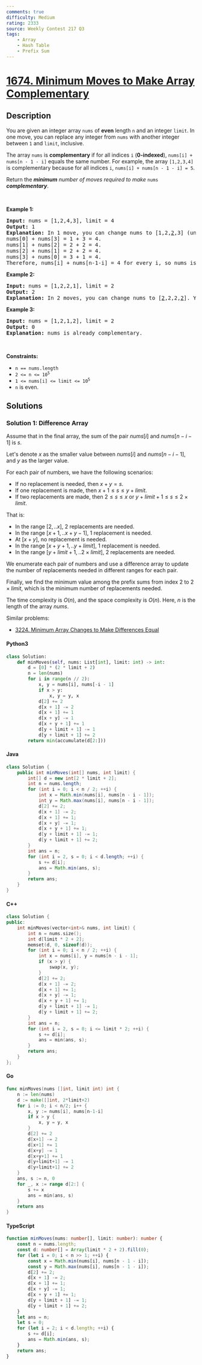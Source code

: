 ```yaml
---
comments: true
difficulty: Medium
rating: 2333
source: Weekly Contest 217 Q3
tags:
    - Array
    - Hash Table
    - Prefix Sum
---
```


<!-- problem:start -->

# [1674. Minimum Moves to Make Array Complementary](https://leetcode.com/problems/minimum-moves-to-make-array-complementary)

## Description

<!-- description:start -->

<p>You are given an integer array <code>nums</code> of <strong>even</strong> length <code>n</code> and an integer <code>limit</code>. In one move, you can replace any integer from <code>nums</code> with another integer between <code>1</code> and <code>limit</code>, inclusive.</p>

<p>The array <code>nums</code> is <strong>complementary</strong> if for all indices <code>i</code> (<strong>0-indexed</strong>), <code>nums[i] + nums[n - 1 - i]</code> equals the same number. For example, the array <code>[1,2,3,4]</code> is complementary because for all indices <code>i</code>, <code>nums[i] + nums[n - 1 - i] = 5</code>.</p>

<p>Return the <em><strong>minimum</strong> number of moves required to make </em><code>nums</code><em> <strong>complementary</strong></em>.</p>

<p>&nbsp;</p>
<p><strong class="example">Example 1:</strong></p>

<pre>
<strong>Input:</strong> nums = [1,2,4,3], limit = 4
<strong>Output:</strong> 1
<strong>Explanation:</strong> In 1 move, you can change nums to [1,2,<u>2</u>,3] (underlined elements are changed).
nums[0] + nums[3] = 1 + 3 = 4.
nums[1] + nums[2] = 2 + 2 = 4.
nums[2] + nums[1] = 2 + 2 = 4.
nums[3] + nums[0] = 3 + 1 = 4.
Therefore, nums[i] + nums[n-1-i] = 4 for every i, so nums is complementary.
</pre>

<p><strong class="example">Example 2:</strong></p>

<pre>
<strong>Input:</strong> nums = [1,2,2,1], limit = 2
<strong>Output:</strong> 2
<strong>Explanation:</strong> In 2 moves, you can change nums to [<u>2</u>,2,2,<u>2</u>]. You cannot change any number to 3 since 3 &gt; limit.
</pre>

<p><strong class="example">Example 3:</strong></p>

<pre>
<strong>Input:</strong> nums = [1,2,1,2], limit = 2
<strong>Output:</strong> 0
<strong>Explanation:</strong> nums is already complementary.
</pre>

<p>&nbsp;</p>
<p><strong>Constraints:</strong></p>

<ul>
	<li><code>n == nums.length</code></li>
	<li><code>2 &lt;= n&nbsp;&lt;=&nbsp;10<sup>5</sup></code></li>
	<li><code>1 &lt;= nums[i]&nbsp;&lt;= limit &lt;=&nbsp;10<sup>5</sup></code></li>
	<li><code>n</code> is even.</li>
</ul>

<!-- description:end -->

## Solutions

<!-- solution:start -->

### Solution 1: Difference Array

Assume that in the final array, the sum of the pair $\textit{nums}[i]$ and $\textit{nums}[n-i-1]$ is $s$.

Let's denote $x$ as the smaller value between $\textit{nums}[i]$ and $\textit{nums}[n-i-1]$, and $y$ as the larger value.

For each pair of numbers, we have the following scenarios:

-   If no replacement is needed, then $x + y = s$.
-   If one replacement is made, then $x + 1 \le s \le y + \textit{limit}$.
-   If two replacements are made, then $2 \le s \le x$ or $y + \textit{limit} + 1 \le s \le 2 \times \textit{limit}$.

That is:

-   In the range $[2,..x]$, $2$ replacements are needed.
-   In the range $[x+1,..x+y-1]$, $1$ replacement is needed.
-   At $[x+y]$, no replacement is needed.
-   In the range $[x+y+1,..y + \textit{limit}]$, $1$ replacement is needed.
-   In the range $[y + \textit{limit} + 1,..2 \times \textit{limit}]$, $2$ replacements are needed.

We enumerate each pair of numbers and use a difference array to update the number of replacements needed in different ranges for each pair.

Finally, we find the minimum value among the prefix sums from index $2$ to $2 \times \textit{limit}$, which is the minimum number of replacements needed.

The time complexity is $O(n)$, and the space complexity is $O(n)$. Here, $n$ is the length of the array $\textit{nums}$.

Similar problems:

-   [3224. Minimum Array Changes to Make Differences Equal](https://github.com/doocs/leetcode/blob/main/solution/3200-3299/3224.Minimum%20Array%20Changes%20to%20Make%20Differences%20Equal/README_EN.md)

<!-- tabs:start -->

#### Python3

```python
class Solution:
    def minMoves(self, nums: List[int], limit: int) -> int:
        d = [0] * (2 * limit + 2)
        n = len(nums)
        for i in range(n // 2):
            x, y = nums[i], nums[-i - 1]
            if x > y:
                x, y = y, x
            d[2] += 2
            d[x + 1] -= 2
            d[x + 1] += 1
            d[x + y] -= 1
            d[x + y + 1] += 1
            d[y + limit + 1] -= 1
            d[y + limit + 1] += 2
        return min(accumulate(d[2:]))
```

#### Java

```java
class Solution {
    public int minMoves(int[] nums, int limit) {
        int[] d = new int[2 * limit + 2];
        int n = nums.length;
        for (int i = 0; i < n / 2; ++i) {
            int x = Math.min(nums[i], nums[n - i - 1]);
            int y = Math.max(nums[i], nums[n - i - 1]);
            d[2] += 2;
            d[x + 1] -= 2;
            d[x + 1] += 1;
            d[x + y] -= 1;
            d[x + y + 1] += 1;
            d[y + limit + 1] -= 1;
            d[y + limit + 1] += 2;
        }
        int ans = n;
        for (int i = 2, s = 0; i < d.length; ++i) {
            s += d[i];
            ans = Math.min(ans, s);
        }
        return ans;
    }
}
```

#### C++

```cpp
class Solution {
public:
    int minMoves(vector<int>& nums, int limit) {
        int n = nums.size();
        int d[limit * 2 + 2];
        memset(d, 0, sizeof(d));
        for (int i = 0; i < n / 2; ++i) {
            int x = nums[i], y = nums[n - i - 1];
            if (x > y) {
                swap(x, y);
            }
            d[2] += 2;
            d[x + 1] -= 2;
            d[x + 1] += 1;
            d[x + y] -= 1;
            d[x + y + 1] += 1;
            d[y + limit + 1] -= 1;
            d[y + limit + 1] += 2;
        }
        int ans = n;
        for (int i = 2, s = 0; i <= limit * 2; ++i) {
            s += d[i];
            ans = min(ans, s);
        }
        return ans;
    }
};
```

#### Go

```go
func minMoves(nums []int, limit int) int {
	n := len(nums)
	d := make([]int, 2*limit+2)
	for i := 0; i < n/2; i++ {
		x, y := nums[i], nums[n-1-i]
		if x > y {
			x, y = y, x
		}
		d[2] += 2
		d[x+1] -= 2
		d[x+1] += 1
		d[x+y] -= 1
		d[x+y+1] += 1
		d[y+limit+1] -= 1
		d[y+limit+1] += 2
	}
	ans, s := n, 0
	for _, x := range d[2:] {
		s += x
		ans = min(ans, s)
	}
	return ans
}
```

#### TypeScript

```ts
function minMoves(nums: number[], limit: number): number {
    const n = nums.length;
    const d: number[] = Array(limit * 2 + 2).fill(0);
    for (let i = 0; i < n >> 1; ++i) {
        const x = Math.min(nums[i], nums[n - 1 - i]);
        const y = Math.max(nums[i], nums[n - 1 - i]);
        d[2] += 2;
        d[x + 1] -= 2;
        d[x + 1] += 1;
        d[x + y] -= 1;
        d[x + y + 1] += 1;
        d[y + limit + 1] -= 1;
        d[y + limit + 1] += 2;
    }
    let ans = n;
    let s = 0;
    for (let i = 2; i < d.length; ++i) {
        s += d[i];
        ans = Math.min(ans, s);
    }
    return ans;
}
```

<!-- tabs:end -->

<!-- solution:end -->

<!-- problem:end -->
